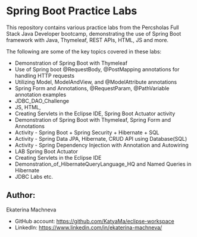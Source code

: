 
# Spring Boot Practice Labs

This repository contains various practice labs from the Percsholas Full Stack Java Developer bootcamp, demonstrating the use of Spring Boot framework with Java, Thymeleaf, REST APIs, HTML, JS and more.

The following are some of the key topics covered in these labs:

- Demonstration of Spring Boot with Thymeleaf
- Use of Spring boot @RequestBody, @PostMapping annotations for handling HTTP requests
- Utilizing Model, ModelAndView, and @ModelAttribute annotations
- Spring Form and Annotations, @RequestParam, @PathVariable annotation examples
- JDBC_DAO_Challenge
- JS, HTML, 
- Creating Servlets in the Eclipse IDE, Spring Boot Actuator activity
- Demonstration of Spring Boot with Thymeleaf, Spring Form and Annotations
- Activity - Spring Boot + Spring Security + Hibernate + SQL 
- Activity - Spring Data JPA, Hibernate, CRUD API using Database(SQL)
- Activity - Spring Dependency Injection with Annotation and Autowiring
- LAB Spring Boot Actuator
- Creating Servlets in the Eclipse IDE
- Demonstration_of_HibernateQueryLanguage_HQ and Named Queries in Hibernate
- JDBC Labs etc.

## Author:
Ekaterina Machneva

- GitHub account:  https://github.com/KatyaMa/eclipse-workspace 
- LinkedIn: https://www.linkedin.com/in/ekaterina-machneva/
